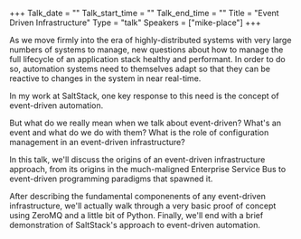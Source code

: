 +++
Talk_date = ""
Talk_start_time = ""
Talk_end_time = ""
Title = "Event Driven Infrastructure"
Type = "talk"
Speakers = ["mike-place"]
+++


As we move firmly into the era of highly-distributed systems with very
large numbers of systems to manage, new questions about how to manage the
full lifecycle of an application stack healthy and performant. In order to
do so, automation systems need to themselves adapt so that they can be
reactive to changes in the system in near real-time.

In my work at SaltStack, one key response to this need is the concept of
event-driven automation. 

But what do we really mean when we talk about event-driven? What's an
event and what do we do with them? What is the role of configuration
management in an event-driven infrastructure?

In this talk, we'll discuss the origins of an event-driven infrastructure
approach, from its origins in the much-maligned Enterprise Service Bus to
event-driven programming paradigms that spawned it.

After describing the fundamental componenents of any event-driven
infrastructure, we'll actually walk through a very basic proof of concept
using ZeroMQ and a little bit of Python. Finally, we'll end with a brief
demonstration of SaltStack's approach to event-driven automation.



